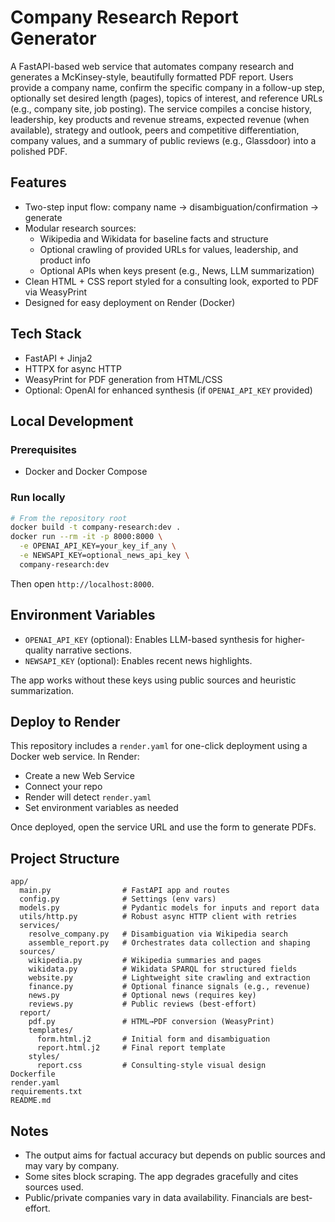 # Company Research Report Generator

A FastAPI-based web service that automates company research and generates a McKinsey-style, beautifully formatted PDF report. Users provide a company name, confirm the specific company in a follow-up step, optionally set desired length (pages), topics of interest, and reference URLs (e.g., company site, job posting). The service compiles a concise history, leadership, key products and revenue streams, expected revenue (when available), strategy and outlook, peers and competitive differentiation, company values, and a summary of public reviews (e.g., Glassdoor) into a polished PDF.

## Features
- Two-step input flow: company name → disambiguation/confirmation → generate
- Modular research sources:
  - Wikipedia and Wikidata for baseline facts and structure
  - Optional crawling of provided URLs for values, leadership, and product info
  - Optional APIs when keys present (e.g., News, LLM summarization)
- Clean HTML + CSS report styled for a consulting look, exported to PDF via WeasyPrint
- Designed for easy deployment on Render (Docker)

## Tech Stack
- FastAPI + Jinja2
- HTTPX for async HTTP
- WeasyPrint for PDF generation from HTML/CSS
- Optional: OpenAI for enhanced synthesis (if `OPENAI_API_KEY` provided)

## Local Development

### Prerequisites
- Docker and Docker Compose

### Run locally
```bash
# From the repository root
docker build -t company-research:dev .
docker run --rm -it -p 8000:8000 \
  -e OPENAI_API_KEY=your_key_if_any \
  -e NEWSAPI_KEY=optional_news_api_key \
  company-research:dev
```

Then open `http://localhost:8000`.

## Environment Variables
- `OPENAI_API_KEY` (optional): Enables LLM-based synthesis for higher-quality narrative sections.
- `NEWSAPI_KEY` (optional): Enables recent news highlights.

The app works without these keys using public sources and heuristic summarization.

## Deploy to Render

This repository includes a `render.yaml` for one-click deployment using a Docker web service. In Render:
- Create a new Web Service
- Connect your repo
- Render will detect `render.yaml`
- Set environment variables as needed

Once deployed, open the service URL and use the form to generate PDFs.

## Project Structure
```
app/
  main.py                # FastAPI app and routes
  config.py              # Settings (env vars)
  models.py              # Pydantic models for inputs and report data
  utils/http.py          # Robust async HTTP client with retries
  services/
    resolve_company.py   # Disambiguation via Wikipedia search
    assemble_report.py   # Orchestrates data collection and shaping
  sources/
    wikipedia.py         # Wikipedia summaries and pages
    wikidata.py          # Wikidata SPARQL for structured fields
    website.py           # Lightweight site crawling and extraction
    finance.py           # Optional finance signals (e.g., revenue)
    news.py              # Optional news (requires key)
    reviews.py           # Public reviews (best-effort)
  report/
    pdf.py               # HTML→PDF conversion (WeasyPrint)
    templates/
      form.html.j2       # Initial form and disambiguation
      report.html.j2     # Final report template
    styles/
      report.css         # Consulting-style visual design
Dockerfile
render.yaml
requirements.txt
README.md
```

## Notes
- The output aims for factual accuracy but depends on public sources and may vary by company.
- Some sites block scraping. The app degrades gracefully and cites sources used.
- Public/private companies vary in data availability. Financials are best-effort.